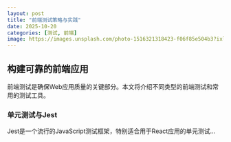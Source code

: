 ```yaml
---
layout: post
title: "前端测试策略与实践"
date: 2025-10-20
categories: [测试, 前端]
image: https://images.unsplash.com/photo-1516321318423-f06f85e504b3?ixlib=rb-1.2.1&auto=format&fit=crop&w=1350&q=80
---
```


## 构建可靠的前端应用

前端测试是确保Web应用质量的关键部分。本文将介绍不同类型的前端测试和常用的测试工具。

### 单元测试与Jest

Jest是一个流行的JavaScript测试框架，特别适合用于React应用的单元测试... 